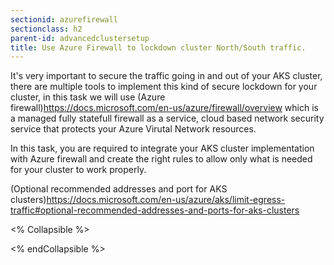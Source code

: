 ```yaml
---
sectionid: azurefirewall
sectionclass: h2
parent-id: advancedclustersetup
title: Use Azure Firewall to lockdown cluster North/South traffic.
---
```


It's very important to secure the traffic going in and out of your AKS cluster, there are multiple tools to implement this kind of secure lockdown for your cluster, in this task we will use (Azure firewall)<https://docs.microsoft.com/en-us/azure/firewall/overview> which is a managed fully statefull firewall as a service, cloud based network security service that protects your Azure Virutal Network resources.

In this task, you are required to integrate your AKS cluster implementation with Azure firewall and create the right rules to allow only what is needed for your cluster to work properly.

(Optional recommended addresses and port for AKS clusters)<https://docs.microsoft.com/en-us/azure/aks/limit-egress-traffic#optional-recommended-addresses-and-ports-for-aks-clusters>

<% Collapsible %>

<% endCollapsible %>